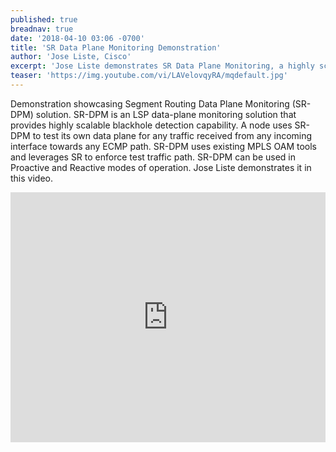 ```yaml
---
published: true
breadnav: true
date: '2018-04-10 03:06 -0700'
title: 'SR Data Plane Monitoring Demonstration'
author: 'Jose Liste, Cisco'
excerpt: 'Jose Liste demonstrates SR Data Plane Monitoring, a highly scalable monitoring solution providing blackhole detection.'
teaser: 'https://img.youtube.com/vi/LAVelovqyRA/mqdefault.jpg'
---
```

Demonstration showcasing Segment Routing Data Plane Monitoring (SR-DPM) solution. SR-DPM is an LSP data-plane monitoring solution that provides highly scalable blackhole detection capability.
A node uses SR-DPM to test its own data plane for any traffic received from any incoming interface towards any ECMP path. SR-DPM uses existing MPLS OAM tools and leverages SR to enforce test traffic path.
SR-DPM can be used in Proactive and Reactive modes of operation. Jose Liste demonstrates it in this video.
       
<iframe width="100%" height="400px" src="https://www.youtube.com/embed/LAVelovqyRA" frameborder="0" allowfullscreen></iframe>
